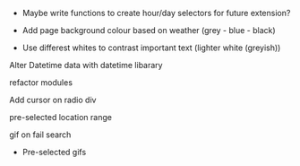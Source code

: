 - Maybe write functions to create hour/day selectors for future extension?

- Add page background colour based on weather (grey - blue - black)
- Use differest whites to contrast important text (lighter white (greyish))

Alter Datetime data with datetime libarary

refactor modules

Add cursor on radio div

pre-selected location range

gif on fail search
- Pre-selected gifs
